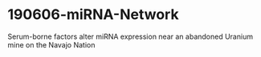 # 190606-miRNA-Network
Serum-borne factors alter miRNA expression near an abandoned Uranium mine on the Navajo Nation
